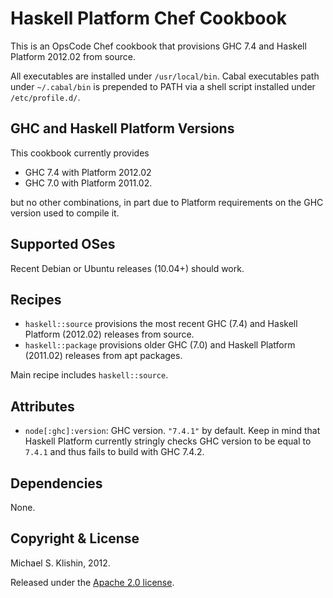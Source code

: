 # Haskell Platform Chef Cookbook

This is an OpsCode Chef cookbook that provisions GHC 7.4 and Haskell Platform 2012.02
from source.

All executables are installed under `/usr/local/bin`. Cabal executables path under `~/.cabal/bin`
is prepended to PATH via a shell script installed under `/etc/profile.d/`.


## GHC and Haskell Platform Versions

This cookbook currently provides

 * GHC 7.4 with Platform 2012.02
 * GHC 7.0 with Platform 2011.02.

but no other combinations, in part due to Platform requirements on the GHC version used to
compile it.


## Supported OSes

Recent Debian or Ubuntu releases (10.04+) should work.


## Recipes

 * `haskell::source` provisions the most recent GHC (7.4) and Haskell Platform (2012.02) releases from source.
 * `haskell::package` provisions older GHC (7.0) and Haskell Platform (2011.02) releases from apt packages.

Main recipe includes `haskell::source`.


## Attributes

* `node[:ghc]:version`: GHC version. `"7.4.1"` by default. Keep in mind that Haskell Platform currently stringly checks GHC version to be equal to `7.4.1` and thus fails to build with GHC 7.4.2.


## Dependencies

None.


## Copyright & License

Michael S. Klishin, 2012.

Released under the [Apache 2.0 license](http://www.apache.org/licenses/LICENSE-2.0.html).
